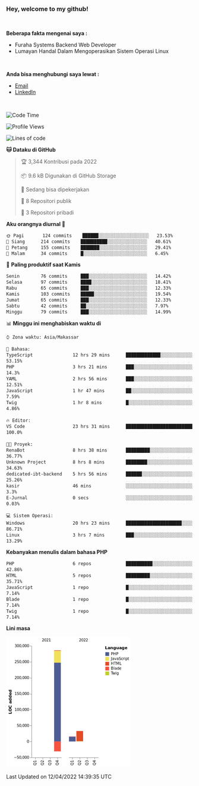 <h3>Hey, welcome to my github!</h3>

<br>

<p><strong>Beberapa fakta mengenai saya :</strong></p>

<ul>
  <li>Furaha Systems Backend Web Developer</li>
  <li>Lumayan Handal Dalam Mengoperasikan Sistem Operasi Linux</li>
</ul>

<br>

<p><strong>Anda bisa menghubungi saya lewat :</strong></p>

<ul>
  <li><a href="mailto:renaldiapriyanto419@gmail.com">Email</a></li>
  <li><a href="https://www.linkedin.com/in/renaldi-kadang-314314206/">LinkedIn</a></li>
</ul>

<br>

<!--START_SECTION:waka-->
![Code Time](http://img.shields.io/badge/Code%20Time-76%20hrs%204%20mins-blue)

![Profile Views](http://img.shields.io/badge/Profil%20dilihat-2-blue)

![Lines of code](https://img.shields.io/badge/Sejak%20Hello%20World%20aku%20telah%20menulis-304%20Thousand%20baris%20kode-blue)

**🐱 Dataku di GitHub** 

> 🏆 3,344 Kontribusi pada 2022
 > 
> 📦 9.6 kB Digunakan di GitHub Storage 
 > 
> 💼 Sedang bisa dipekerjakan
 > 
> 📜 8 Repositori publik 
 > 
> 🔑 3 Repositori pribadi  
 > 
**Aku orangnya diurnal 🐤** 

```text
🌞 Pagi       124 commits    ██████░░░░░░░░░░░░░░░░░░░   23.53% 
🌆 Siang      214 commits    ██████████░░░░░░░░░░░░░░░   40.61% 
🌃 Petang     155 commits    ███████░░░░░░░░░░░░░░░░░░   29.41% 
🌙 Malam      34 commits     █░░░░░░░░░░░░░░░░░░░░░░░░   6.45%

```
📅 **Paling produktif saat Kamis** 

```text
Senin        76 commits     ███░░░░░░░░░░░░░░░░░░░░░░   14.42% 
Selasa       97 commits     ████░░░░░░░░░░░░░░░░░░░░░   18.41% 
Rabu         65 commits     ███░░░░░░░░░░░░░░░░░░░░░░   12.33% 
Kamis        103 commits    █████░░░░░░░░░░░░░░░░░░░░   19.54% 
Jumat        65 commits     ███░░░░░░░░░░░░░░░░░░░░░░   12.33% 
Sabtu        42 commits     ██░░░░░░░░░░░░░░░░░░░░░░░   7.97% 
Minggu       79 commits     ███░░░░░░░░░░░░░░░░░░░░░░   14.99%

```


📊 **Minggu ini menghabiskan waktu di** 

```text
⌚︎ Zona waktu: Asia/Makassar

💬 Bahasa: 
TypeScript               12 hrs 29 mins      █████████████░░░░░░░░░░░░   53.15% 
PHP                      3 hrs 21 mins       ███░░░░░░░░░░░░░░░░░░░░░░   14.3% 
YAML                     2 hrs 56 mins       ███░░░░░░░░░░░░░░░░░░░░░░   12.51% 
JavaScript               1 hr 47 mins        ██░░░░░░░░░░░░░░░░░░░░░░░   7.59% 
Twig                     1 hr 8 mins         █░░░░░░░░░░░░░░░░░░░░░░░░   4.86%

🔥 Editor: 
VS Code                  23 hrs 31 mins      █████████████████████████   100.0%

🐱‍💻 Proyek: 
RenaBot                  8 hrs 38 mins       █████████░░░░░░░░░░░░░░░░   36.77% 
Unknown Project          8 hrs 8 mins        ████████░░░░░░░░░░░░░░░░░   34.63% 
dedicated-ibt-backend    5 hrs 56 mins       ██████░░░░░░░░░░░░░░░░░░░   25.26% 
kasir                    46 mins             ░░░░░░░░░░░░░░░░░░░░░░░░░   3.3% 
E-Jurnal                 0 secs              ░░░░░░░░░░░░░░░░░░░░░░░░░   0.03%

💻 Sistem Operasi: 
Windows                  20 hrs 23 mins      █████████████████████░░░░   86.71% 
Linux                    3 hrs 7 mins        ███░░░░░░░░░░░░░░░░░░░░░░   13.29%

```

**Kebanyakan menulis dalam bahasa PHP** 

```text
PHP                      6 repos             ██████████░░░░░░░░░░░░░░░   42.86% 
HTML                     5 repos             █████████░░░░░░░░░░░░░░░░   35.71% 
JavaScript               1 repo              █░░░░░░░░░░░░░░░░░░░░░░░░   7.14% 
Blade                    1 repo              █░░░░░░░░░░░░░░░░░░░░░░░░   7.14% 
Twig                     1 repo              █░░░░░░░░░░░░░░░░░░░░░░░░   7.14%

```


**Lini masa**

![Chart not found](https://raw.githubusercontent.com/Sylent-Sys/Sylent-Sys/main/charts/bar_graph.png) 


 Last Updated on 12/04/2022 14:39:35 UTC
<!--END_SECTION:waka-->
